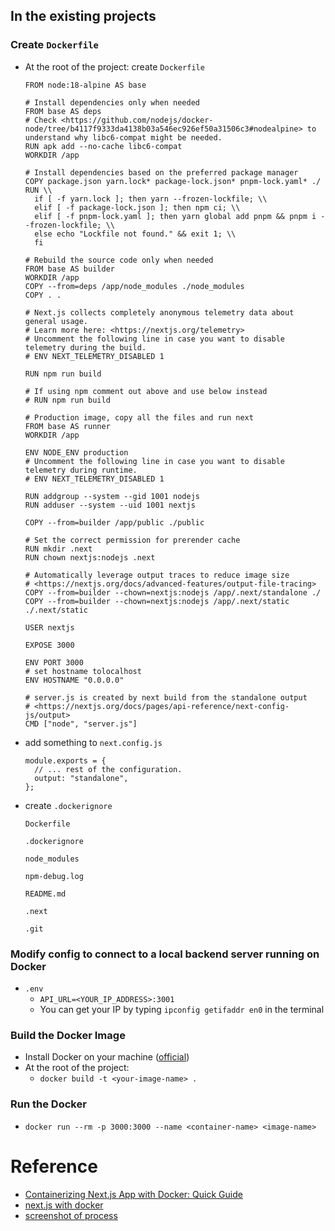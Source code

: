 ## In the existing projects

### Create `Dockerfile`

- At the root of the project: create `Dockerfile`
    
    ```
    FROM node:18-alpine AS base
    
    # Install dependencies only when needed
    FROM base AS deps
    # Check <https://github.com/nodejs/docker-node/tree/b4117f9333da4138b03a546ec926ef50a31506c3#nodealpine> to understand why libc6-compat might be needed.
    RUN apk add --no-cache libc6-compat
    WORKDIR /app
    
    # Install dependencies based on the preferred package manager
    COPY package.json yarn.lock* package-lock.json* pnpm-lock.yaml* ./
    RUN \\
      if [ -f yarn.lock ]; then yarn --frozen-lockfile; \\
      elif [ -f package-lock.json ]; then npm ci; \\
      elif [ -f pnpm-lock.yaml ]; then yarn global add pnpm && pnpm i --frozen-lockfile; \\
      else echo "Lockfile not found." && exit 1; \\
      fi
    
    # Rebuild the source code only when needed
    FROM base AS builder
    WORKDIR /app
    COPY --from=deps /app/node_modules ./node_modules
    COPY . .
    
    # Next.js collects completely anonymous telemetry data about general usage.
    # Learn more here: <https://nextjs.org/telemetry>
    # Uncomment the following line in case you want to disable telemetry during the build.
    # ENV NEXT_TELEMETRY_DISABLED 1
    
    RUN npm run build
    
    # If using npm comment out above and use below instead
    # RUN npm run build
    
    # Production image, copy all the files and run next
    FROM base AS runner
    WORKDIR /app
    
    ENV NODE_ENV production
    # Uncomment the following line in case you want to disable telemetry during runtime.
    # ENV NEXT_TELEMETRY_DISABLED 1
    
    RUN addgroup --system --gid 1001 nodejs
    RUN adduser --system --uid 1001 nextjs
    
    COPY --from=builder /app/public ./public
    
    # Set the correct permission for prerender cache
    RUN mkdir .next
    RUN chown nextjs:nodejs .next
    
    # Automatically leverage output traces to reduce image size
    # <https://nextjs.org/docs/advanced-features/output-file-tracing>
    COPY --from=builder --chown=nextjs:nodejs /app/.next/standalone ./
    COPY --from=builder --chown=nextjs:nodejs /app/.next/static ./.next/static
    
    USER nextjs
    
    EXPOSE 3000
    
    ENV PORT 3000
    # set hostname tolocalhost
    ENV HOSTNAME "0.0.0.0"
    
    # server.js is created by next build from the standalone output
    # <https://nextjs.org/docs/pages/api-reference/next-config-js/output>
    CMD ["node", "server.js"]
    
    ```
    
- add something to `next.config.js`
    
    ```
    module.exports = {
      // ... rest of the configuration.
      output: "standalone",
    };
    
    ```
- create `.dockerignore`
    
    ```
    Dockerfile
    
    .dockerignore
    
    node_modules
    
    npm-debug.log
    
    README.md
    
    .next
    
    .git
    ```

### Modify config to connect to a local backend server running on Docker    

- `.env`
    - `API_URL=<YOUR_IP_ADDRESS>:3001`
    - You can get your IP by typing `ipconfig getifaddr en0` in the terminal
 


### **Build the Docker Image**

- Install Docker on your machine ([official](https://docs.docker.com/get-docker/))
- At the root of the project:
    - `docker build -t <your-image-name> .`


### **Run the Docker**

- `docker run --rm -p 3000:3000 --name <container-name> <image-name>`


# Reference

- [Containerizing Next.js App with Docker: Quick Guide](https://dev.to/pulkit30/containerizing-nextjs-app-with-docker-quick-guide-51ml)
- [next.js with docker](https://github.com/vercel/next.js/tree/canary/examples/with-docker)
- [screenshot of process](https://github.com/CAFECA-IO/KnowledgeManagement/issues/93)

